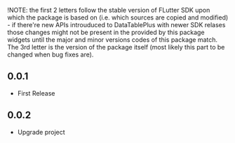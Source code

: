 !NOTE: the first 2 letters follow the stable version of FLutter SDK upon which the package is based on (i.e. which sources are copied and modified) - if there're new APIs introuduced to DataTablePlus with newer SDK relases those changes might not be present in the provided by this package widgets until the major and minor versions codes of this package match. The 3rd letter is the version of the package itself (most likely this part to be changed when bug fixes are).  

## 0.0.1
- First Release

## 0.0.2
- Upgrade project